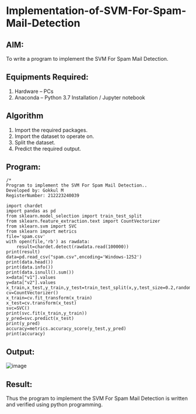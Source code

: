 # Implementation-of-SVM-For-Spam-Mail-Detection

## AIM:
To write a program to implement the SVM For Spam Mail Detection.

## Equipments Required:
1. Hardware – PCs
2. Anaconda – Python 3.7 Installation / Jupyter notebook

## Algorithm
1. Import the required packages.
2. Import the dataset to operate on.
3. Split the dataset.
4. Predict the required output.

## Program:
```
/*
Program to implement the SVM For Spam Mail Detection..
Developed by: Gokkul M
RegisterNumber: 212223240039

import chardet
import pandas as pd
from sklearn.model_selection import train_test_split
from sklearn.feature_extraction.text import CountVectorizer
from sklearn.svm import SVC
from sklearn import metrics
file='spam.csv'
with open(file,'rb') as rawdata:
    result=chardet.detect(rawdata.read(100000))
print(result)
data=pd.read_csv("spam.csv",encoding='Windows-1252')
print(data.head())
print(data.info())
print(data.isnull().sum())
x=data["v1"].values
y=data["v2"].values
x_train,x_test,y_train,y_test=train_test_split(x,y,test_size=0.2,random_state=0)
cv=CountVectorizer()
x_train=cv.fit_transform(x_train)
x_test=cv.transform(x_test)
svc=SVC()
print(svc.fit(x_train,y_train))
y_pred=svc.predict(x_test)
print(y_pred)
accuracy=metrics.accuracy_score(y_test,y_pred)
print(accuracy)
```

## Output:
![image](https://github.com/Gokkul-M/Implementation-of-SVM-For-Spam-Mail-Detection/assets/144870543/1fcb6e3a-348d-42a5-86a3-e26db43f0bae)

## Result:
Thus the program to implement the SVM For Spam Mail Detection is written and verified using python programming.
